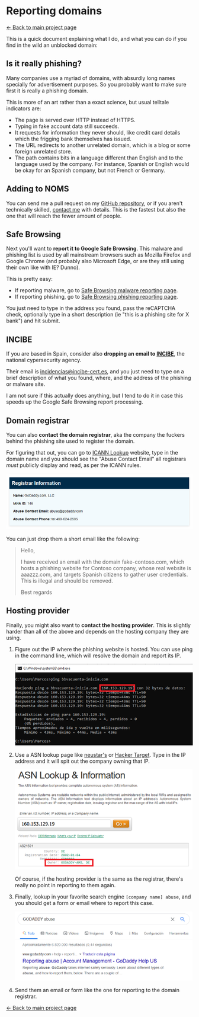 ---
---

Reporting domains
=================

[← Back to main project page](index.html)

This is a quick document explaining what I do, and what you can do if you find in the wild an unblocked domain:

Is it really phishing?
----------------------

Many companies use a myriad of domains, with absurdly long names specially for advertisement purposes. So you probably want to make sure first it is really a phishing domain.

This is more of an art rather than a exact science, but usual telltale indicators are:

   - The page is served over HTTP instead of HTTPS.
   - Typing in fake account data still succeeds.
   - It requests for information they never should, like credit card details which the frigging bank themselves has issued.
   - The URL redirects to another unrelated domain, which is a blog or some foreign unrelated store.
   - The path contains bits in a language different than English and to the language used by the company. For instance, Spanish or English would be okay for an Spanish company, but not French or Germany.

Adding to NOMS
--------------

You can send me a pull request on my [GitHub repository](https://github.com/socram8888/not-on-my-shift), or if you aren't technically skilled, [contact me](/#contact) with details. This is the fastest but also the one that will reach the fewer amount of people.

Safe Browsing
-------------

Next you'll want to **report it to Google Safe Browsing**. This malware and phishing list is used by all mainstream browsers such as Mozilla Firefox and Google Chrome (and probably also Microsoft Edge, or are they still using their own like with IE? Dunno).

This is pretty easy:

  * If reporting malware, go to [Safe Browsing malware reporting page](https://safebrowsing.google.com/safebrowsing/report_badware/).
  * If reporting phishing, go to [Safe Browsing phishing reporting page](https://safebrowsing.google.com/safebrowsing/report_phish/).

You just need to type in the address you found, pass the reCAPTCHA check, optionally type in a short description (ie "this is a phishing site for X bank") and hit submit.

INCIBE
------

If you are based in Spain, consider also **dropping an email to [INCIBE](https://www.incibe.es/)**, the national cypersecurity agency.

Their email is [incidencias@incibe-cert.es](mailto:incidencias@incibe-cert.es), and you just need to type on a brief description of what you found, where, and the address of the phishing or malware site.

I am not sure if this actually does anything, but I tend to do it in case this speeds up the Google Safe Browsing report processing.

Domain registrar
----------------

You can also **contact the domain registrar**, aka the company the fuckers behind the phishing site used to register the domain.

For figuring that out, you can go to [ICANN Lookup](https://lookup.icann.org/) website, type in the domain name and you should see the "Abuse Contact Email" all registrars *must* publicly display and read, as per the ICANN rules.

![ICANN sample](registrar.png)

You can just drop them a short email like the following:

> Hello,
>
> I have received an email with the domain fake-contoso.com, which hosts a phishing website for Contoso company, whose real website is aaazzz.com, and targets Spanish citizens to gather user credentials. This is illegal and should be removed.
>
> Best regards

Hosting provider
----------------

Finally, you might also want to **contact the hosting provider**. This is slightly harder than all of the above and depends on the hosting company they are using.

1. Figure out the IP where the phishing website is hosted. You can use ping in the command line, which will resolve the domain and report its IP.
  
   ![IP from ping](ping.png)

2. Use a ASN lookup page like [neustar's](https://www.ultratools.com/tools/asnInfo) or [Hacker Target](https://hackertarget.com/as-ip-lookup/). Type in the IP address and it will spit out the company owning that IP.
  
   ![Hosting information](hostinginfo.png)
  
   Of course, if the hosting provider is the same as the registrar, there's really no point in reporting to them again.

3. Finally, lookup in your favorite search engine `[company name] abuse`, and you should get a form or email where to report this case.

   ![Google abuse lookup](googleabuse.png)

4. Send them an email or form like the one for reporting to the domain registrar.

[← Back to main project page](index.html)
